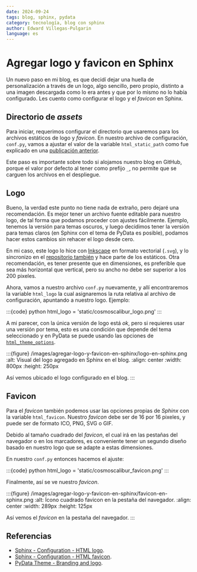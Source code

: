 ```yaml
---
date: 2024-09-24
tags: blog, sphinx, pydata
category: tecnología, blog con sphinx
author: Edward Villegas-Pulgarin
language: es
---
```


# Agregar logo y favicon en Sphinx

Un nuevo paso en mi blog, es que decidí dejar una huella de personalización a
través de un logo, algo sencillo, pero propio, distinto a una imagen descargada
como lo era antes y que por lo mismo no lo había configurado. Les cuento como
configurar el logo y el _favicon_ en Sphinx.


## Directorio de _assets_

Para iniciar, requerimos configurar el directorio que usaremos para los archivos
estáticos de logo y _favicon_. En nuestro archivo de configuración, `conf.py`,
vamos a ajustar el valor de la variable `html_static_path` como fue explicado en
una [publicación anterior](#sphinx-dir-setup).

Este paso es importante sobre todo si alojamos nuestro blog en GitHub, porque el
valor por defecto al tener como prefijo `_`, no permite que se carguen los archivos
en el despliegue.

## Logo

Bueno, la verdad este punto no tiene nada de extraño, pero dejaré una recomendación.
Es mejor tener un archivo fuente editable para nuestro logo, de tal forma que podamos
proceder con ajustes fácilmente. Ejemplo, tenemos la versión para temas oscuros, y luego
decidimos tener la versión para temas claros (en Sphinx con el tema de PyData es posible),
podamos hacer estos cambios sin rehacer el logo desde cero.

En mi caso, este logo lo hice con [Inkscape](https://inkscape.org/es/) en formato
vectorial (`.svg`), y lo sincronizo en el
[repositorio también](https://github.com/cosmoscalibur/cosmoscalibur.github.io/blob/master/static/logo/cosmoscalibur.svg)
y hace parte de los estáticos. Otra recomendación, es tener presente que en
dimensiones, es preferible que sea más horizontal que vertical, pero su ancho
no debe ser superior a los 200 pixeles.

Ahora, vamos a nuestro archivo `conf.py` nuevamente, y allí encontraremos la variable
`html_logo` la cual asignaremos la ruta relativa al archivo de configuración, apuntando
a nuestro logo. Ejemplo:

:::{code} python
html_logo = 'static/cosmoscalibur_logo.png'
:::

A mi parecer, con la única versión de logo está _ok_, pero si requieres usar una
versión por tema, esto es una condición que depende del tema seleccionado y en PyData
se puede usando las opciones de
[`html_theme_options`](https://pydata-sphinx-theme.readthedocs.io/en/stable/user_guide/branding.html#different-logos-for-light-and-dark-mode).

:::{figure} /images/agregar-logo-y-favicon-en-sphinx/logo-en-sphinx.png
   :alt: Visual del logo agregado en Sphinx en el blog.
   :align: center
   :width: 800px
   :height: 250px

   Así vemos ubicado el logo configurado en el blog.
:::


## Favicon

Para el _favicon_ también podemos usar las opciones propias de _Sphinx_ con la
variable `html_favicon`. Nuestro _favicon_ debe ser de 16 por 16 pixeles, y puede
ser de formato ICO, PNG, SVG o GIF.

Debido al tamaño cuadrado del _favicon_, el cual irá en las pestañas del navegador
o en los marcadores, es conveniente tener un segundo diseño basado en nuestro logo
que se adapte a estas dimensiones.

En nuestro `conf.py` entonces hacemos el ajuste:

:::{code} python
html_logo = 'static/cosmoscalibur_favicon.png'
:::

Finalmente, así se ve nuestro _favicon_.

:::{figure} /images/agregar-logo-y-favicon-en-sphinx/favicon-en-sphinx.png
   :alt: Ícono cuadrado favicon en la pestaña del navegador.
   :align: center
   :width: 289px
   :height: 125px

   Así vemos el _favicon_ en la pestaña del navegador.
:::


## Referencias

- [Sphinx - Configuration - HTML logo](https://www.sphinx-doc.org/en/master/usage/configuration.html#confval-html_logo).
- [Sphinx - Configuration - HTML favicon](https://www.sphinx-doc.org/en/master/usage/configuration.html#confval-html_favicon).
- [PyData Theme - Branding and logo](https://pydata-sphinx-theme.readthedocs.io/en/stable/user_guide/branding.html).

